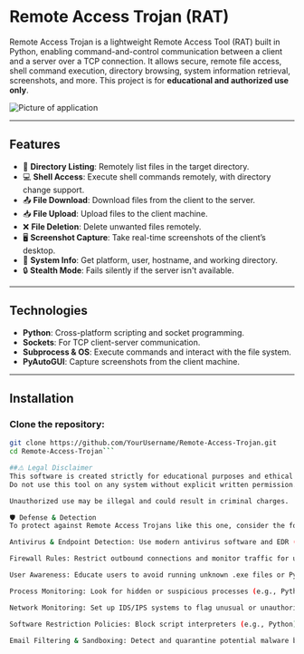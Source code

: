 # Remote Access Trojan (RAT)

Remote Access Trojan is a lightweight Remote Access Tool (RAT) built in Python, enabling command-and-control communication between a client and a server over a TCP connection. It allows secure, remote file access, shell command execution, directory browsing, system information retrieval, screenshots, and more. This project is for **educational and authorized use only**.

![Picture of application](https://github.com/user-attachments/assets/9c5068ea-d897-469e-983d-233aaefd8555)


---

## Features

- 📁 **Directory Listing**: Remotely list files in the target directory.
- 💻 **Shell Access**: Execute shell commands remotely, with directory change support.
- 📤 **File Download**: Download files from the client to the server.
- 📥 **File Upload**: Upload files to the client machine.
- ❌ **File Deletion**: Delete unwanted files remotely.
- 🖥️ **Screenshot Capture**: Take real-time screenshots of the client’s desktop.
- 🧠 **System Info**: Get platform, user, hostname, and working directory.
- 🔒 **Stealth Mode**: Fails silently if the server isn't available.

---

## Technologies

- **Python**: Cross-platform scripting and socket programming.
- **Sockets**: For TCP client-server communication.
- **Subprocess & OS**: Execute commands and interact with the file system.
- **PyAutoGUI**: Capture screenshots from the client machine.

---

## Installation

### Clone the repository:
```bash
git clone https://github.com/YourUsername/Remote-Access-Trojan.git
cd Remote-Access-Trojan```

##⚠️ Legal Disclaimer
This software is created strictly for educational purposes and ethical penetration testing.
Do not use this tool on any system without explicit written permission.

Unauthorized use may be illegal and could result in criminal charges.

🛡️ Defense & Detection
To protect against Remote Access Trojans like this one, consider the following practices:

Antivirus & Endpoint Detection: Use modern antivirus software and EDR (Endpoint Detection & Response) tools that detect suspicious behavior like reverse shells or file exfiltration.

Firewall Rules: Restrict outbound connections and monitor traffic for unusual IPs or ports.

User Awareness: Educate users to avoid running unknown .exe files or Python scripts, especially those from email attachments or downloads.

Process Monitoring: Look for hidden or suspicious processes (e.g., Python scripts running in background with no GUI).

Network Monitoring: Set up IDS/IPS systems to flag unusual or unauthorized TCP connections from internal hosts.

Software Restriction Policies: Block script interpreters (e.g., Python) in non-dev environments using Group Policy or AppLocker.

Email Filtering & Sandboxing: Detect and quarantine potential malware before it reaches the user.
